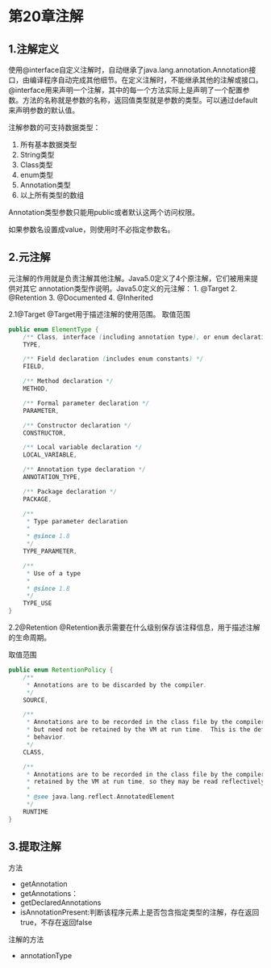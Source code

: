 # 第20章注解

## 1.注解定义

使用@interface自定义注解时，自动继承了java.lang.annotation.Annotation接口，由编译程序自动完成其他细节。在定义注解时，不能继承其他的注解或接口。@interface用来声明一个注解，其中的每一个方法实际上是声明了一个配置参数。方法的名称就是参数的名称，返回值类型就是参数的类型。可以通过default来声明参数的默认值。

注解参数的可支持数据类型：

1. 所有基本数据类型
2. String类型
3. Class类型
4. enum类型
5. Annotation类型
6. 以上所有类型的数组

Annotation类型参数只能用public或者默认这两个访问权限。

如果参数名设置成value，则使用时不必指定参数名。

## 2.元注解

元注解的作用就是负责注解其他注解。Java5.0定义了4个原注解，它们被用来提供对其它 annotation类型作说明。Java5.0定义的元注解： 1. @Target 2. @Retention 3. @Documented 4. @Inherited

2.1@Target @Target用于描述注解的使用范围。 取值范围

```java
public enum ElementType {
    /** Class, interface (including annotation type), or enum declaration */
    TYPE,

    /** Field declaration (includes enum constants) */
    FIELD,

    /** Method declaration */
    METHOD,

    /** Formal parameter declaration */
    PARAMETER,

    /** Constructor declaration */
    CONSTRUCTOR,

    /** Local variable declaration */
    LOCAL_VARIABLE,

    /** Annotation type declaration */
    ANNOTATION_TYPE,

    /** Package declaration */
    PACKAGE,

    /**
     * Type parameter declaration
     *
     * @since 1.8
     */
    TYPE_PARAMETER,

    /**
     * Use of a type
     *
     * @since 1.8
     */
    TYPE_USE
}
```

2.2@Retention @Retention表示需要在什么级别保存该注释信息，用于描述注解的生命周期。

取值范围

```java
public enum RetentionPolicy {
    /**
     * Annotations are to be discarded by the compiler.
     */
    SOURCE,

    /**
     * Annotations are to be recorded in the class file by the compiler
     * but need not be retained by the VM at run time.  This is the default
     * behavior.
     */
    CLASS,

    /**
     * Annotations are to be recorded in the class file by the compiler and
     * retained by the VM at run time, so they may be read reflectively.
     *
     * @see java.lang.reflect.AnnotatedElement
     */
    RUNTIME
}
```

## 3.提取注解

方法

* getAnnotation
* getAnnotations：
* getDeclaredAnnotations
* isAnnotationPresent:判断该程序元素上是否包含指定类型的注解，存在返回true，不存在返回false

注解的方法

* annotationType

